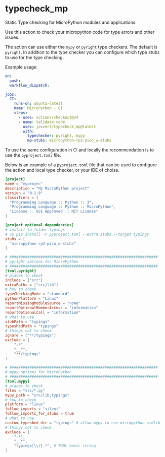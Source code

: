 # typecheck_mp
Static Type checking for MicroPython modules and applications 

Use this action to check your micropython code for type errors and other issues.

The action can use either the `mypy` or `pyright` type checkers. The default is `pyright`.
In addition to the type checker you can configure which type stubs to use for the type checking.

Example usage:
```yaml
on:
  push:
  workflow_dispatch:

jobs:
  CI:
    runs-on: ubuntu-latest
    name: MicroPython - CI
    steps:
      - uses: actions/checkout@v4
      - name: Validate code
        uses: josverl/typecheck_mp@latest
        with:
          typechecker: pyright, mypy
          mp-stubs: micropython-rp2-pico_w-stubs

```

To use the same configuration in CI and locally the recommendation is to use the `pyproject.toml` file. 

Below is an example of a `pyproject.toml` file that can be used to configure the action and local type checker, or your IDE of choise.

```toml
[project]
name = "myprojec"
description = "My MicroPython project"
version = "0.1.0"
classifiers = [
  "Programming Language :: Python :: 3",
  "Programming Language :: Python :: MicroPython",
  "License :: OSI Approved :: MIT License"
]

[project.optional-dependencies]
# install to folder typings
# uv pip install -r pyproject.toml --extra stubs --target typings 
stubs = [
  "micropython-rp2-pico_w-stubs"
]

# ###################################################################
# pyright options for MicroPython
# ###################################################################
[tool.pyright]
# places to check
include = ["src"]
extraPaths = ["src/lib"]
# how to check
typeCheckingMode = "standard"
pythonPlatform = "Linux"
reportMissingModuleSource = "none"
reportOptionalMemberAccess = "information"
reportOptionalCall = "information"
# what to use 
stubPath = "typings"
typeshedPath = "typings"
# things not to check
ignore = ["**/typings"]
exclude = [
    ".*", 
    "__*", 
    "**/typings"
]

# ###################################################################
# mypy options for MicroPython
# ###################################################################
[tool.mypy]
# places to check
files = "src/*.py"
mypy_path = "src/lib,typings"
# how to check
platform = "linux"
follow_imports = "silent"
follow_imports_for_stubs = true
# what to use
custom_typeshed_dir = "typings" # allow mypy to use micropython-stdlib
# things not to check
exclude = [
    ".*",  
    "__*",  
    "typings[\\/].*", # TOML basic string 
]
```

